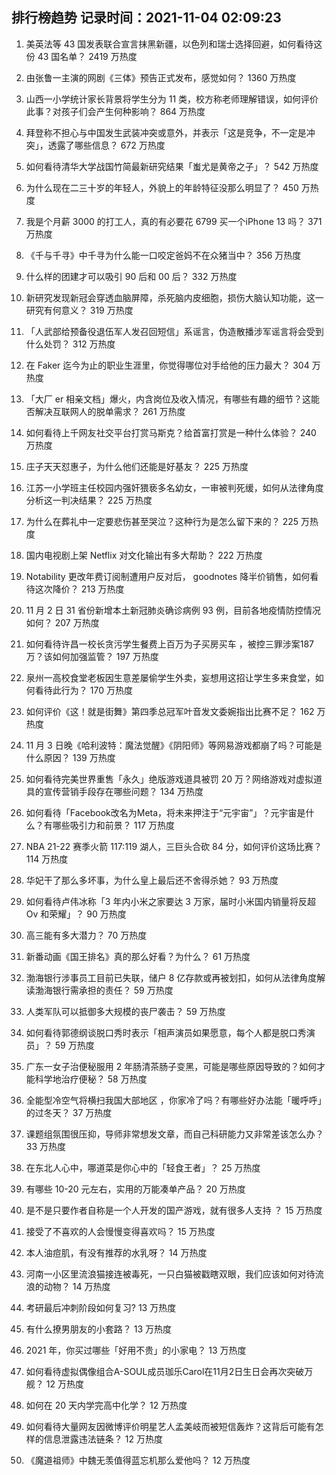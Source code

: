 
## 排行榜趋势 记录时间：2021-11-04 02:09:23
  
  1. 美英法等 43 国发表联合宣言抹黑新疆，以色列和瑞士选择回避，如何看待这份 43 国名单？ 2419 万热度
    
  2. 由张鲁一主演的网剧《三体》预告正式发布，感觉如何？ 1360 万热度
    
  3. 山西一小学统计家长背景将学生分为 11 类，校方称老师理解错误，如何评价此事？对孩子们会产生何种影响？ 864 万热度
    
  4. 拜登称不担心与中国发生武装冲突或意外，并表示「这是竞争，不一定是冲突」，透露了哪些信息？ 672 万热度
    
  5. 如何看待清华大学战国竹简最新研究结果「蚩尤是黄帝之子」？ 542 万热度
    
  6. 为什么现在二三十岁的年轻人，外貌上的年龄特征没那么明显了？ 450 万热度
    
  7. 我是个月薪 3000 的打工人，真的有必要花 6799 买一个iPhone 13 吗？ 371 万热度
    
  8. 《千与千寻》中千寻为什么能一口咬定爸妈不在众猪当中？ 356 万热度
    
  9. 什么样的团建才可以吸引 90 后和 00 后？ 332 万热度
    
  10. 新研究发现新冠会穿透血脑屏障，杀死脑内皮细胞，损伤大脑认知功能，这一研究有何意义？ 319 万热度
    
  11. 「人武部给预备役退伍军人发召回短信」系谣言，伪造散播涉军谣言将会受到什么处罚？ 312 万热度
    
  12. 在 Faker 迄今为止的职业生涯里，你觉得哪位对手给他的压力最大？ 304 万热度
    
  13. 「大厂 er 相亲文档」爆火，内含岗位及收入情况，有哪些有趣的细节？这能否解决互联网人的脱单需求？ 261 万热度
    
  14. 如何看待上千网友社交平台打赏马斯克？给首富打赏是一种什么体验？ 240 万热度
    
  15. 庄子天天怼惠子，为什么他们还能是好基友？ 225 万热度
    
  16. 江苏一小学班主任校园内强奸猥亵多名幼女，一审被判死缓，如何从法律角度分析这一判决结果？ 225 万热度
    
  17. 为什么在葬礼中一定要悲伤甚至哭泣？这种行为是怎么留下来的？ 225 万热度
    
  18. 国内电视剧上架 Netflix 对文化输出有多大帮助？ 222 万热度
    
  19. Notability 更改年费订阅制遭用户反对后， goodnotes 降半价销售，如何看待这次降价？ 213 万热度
    
  20. 11 月 2 日 31 省份新增本土新冠肺炎确诊病例 93 例，目前各地疫情防控情况如何？ 207 万热度
    
  21. 如何看待许昌一校长贪污学生餐费上百万为子买房买车 ，被控三罪涉案187万？该如何加强监管？ 197 万热度
    
  22. 泉州一高校食堂老板因生意差屡偷学生外卖，妄想用这招让学生多来食堂，如何看待此行为？ 170 万热度
    
  23. 如何评价《这！就是街舞》第四季总冠军叶音发文委婉指出比赛不足？ 162 万热度
    
  24. 11 月 3 日晚《哈利波特：魔法觉醒》《阴阳师》等网易游戏都崩了吗？可能是什么原因？ 139 万热度
    
  25. 如何看待完美世界重售「永久」绝版游戏道具被罚 20 万？网络游戏对虚拟道具的宣传营销手段存在哪些问题？ 134 万热度
    
  26. 如何看待「Facebook改名为Meta，将未来押注于“元宇宙”」？元宇宙是什么？有哪些吸引力和前景？ 117 万热度
    
  27. NBA 21-22 赛季火箭 117:119 湖人，三巨头合砍 84 分，如何评价这场比赛？ 114 万热度
    
  28. 华妃干了那么多坏事，为什么皇上最后还不舍得杀她？ 93 万热度
    
  29. 如何看待卢伟冰称「3 年内小米之家要达 3 万家，届时小米国内销量将反超 Ov 和荣耀」？ 90 万热度
    
  30. 高三能有多大潜力？ 70 万热度
    
  31. 新番动画《国王排名》真的那么好看？为什么？ 61 万热度
    
  32. 渤海银行涉事员工目前已失联，储户 8 亿存款或再被划扣，如何从法律角度解读渤海银行需承担的责任？ 59 万热度
    
  33. 人类军队可以抵御多大规模的丧尸袭击？ 59 万热度
    
  34. 如何看待郭德纲谈脱口秀时表示「相声演员如果愿意，每个人都是脱口秀演员」？ 59 万热度
    
  35. 广东一女子治便秘服用 2 年肠清茶肠子变黑，可能是哪些原因导致的？如何才能科学地治疗便秘？ 58 万热度
    
  36. 全能型冷空气将横扫我国大部地区 ，你家冷了吗？有哪些好办法能「暖呼呼」的过冬天？ 37 万热度
    
  37. 课题组氛围很压抑，导师非常想发文章，而自己科研能力又非常差该怎么办？ 33 万热度
    
  38. 在东北人心中，哪道菜是你心中的「轻食王者」？ 25 万热度
    
  39. 有哪些 10-20 元左右，实用的万能凑单产品？ 20 万热度
    
  40. 是不是只要作者自称是一个人开发的国产游戏，就有很多人支持 ？ 15 万热度
    
  41. 接受了不喜欢的人会慢慢变得喜欢吗？ 15 万热度
    
  42. 本人油痘肌，有没有推荐的水乳呀？ 14 万热度
    
  43. 河南一小区里流浪猫接连被毒死，一只白猫被戳瞎双眼，我们应该如何对待流浪的动物？ 14 万热度
    
  44. 考研最后冲刺阶段如何复习? 13 万热度
    
  45. 有什么撩男朋友的小套路？ 13 万热度
    
  46. 2021 年，你买过哪些「好用不贵」的小家电？ 13 万热度
    
  47. 如何看待虚拟偶像组合A-SOUL成员珈乐Carol在11月2日生日会再次突破万舰？ 12 万热度
    
  48. 如何在 20 天内学完高中化学？ 12 万热度
    
  49. 如何看待大量网友因微博评价明星艺人孟美岐而被短信轰炸？这背后可能有怎样的信息泄露违法链条？ 12 万热度
    
  50. 《魔道祖师》中魏无羡值得蓝忘机那么爱他吗？ 12 万热度
    